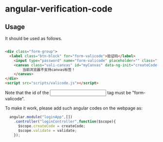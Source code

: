 # angular-verification-code

## Usage
It should be used as follows.
```html

<div class="form-group">
  <label class="btn-block" for="form-valicode">验证码</label>
	<input type="password" name="form-valicode" placeholder="" class="form-password form-control width-short" id="form-valicode" />
	<canvas class="vali-canvas" id="myCanvas" data-ng-init="createCode()" ng-click="createCode()" data-toggle="tooltip" data-placement="top" title="点击更换验证码">
		当前浏览器不支持canvas标签！
	</canvas>
</div>
<script src="scripts/valicode.js"></script>
```
Note that the id of the <input> tag must be "form-valicode".

To make it work, please add such angular codes on the webpage as:

```javascript
  angular.module("loginApp",[])
    .controller("loginController",function($scope){
      $scope.createCode = createCode;
      $scope.validate = validate;
    });
```
